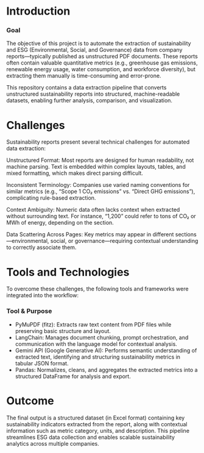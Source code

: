 # Introduction
### Goal

The objective of this project is to automate the extraction of sustainability and ESG (Environmental, Social, and Governance) data from company reports—typically published as unstructured PDF documents. These reports often contain valuable quantitative metrics (e.g., greenhouse gas emissions, renewable energy usage, water consumption, and workforce diversity), but extracting them manually is time-consuming and error-prone.

This repository contains a data extraction pipeline that converts unstructured sustainability reports into structured, machine-readable datasets, enabling further analysis, comparison, and visualization.

# Challenges

Sustainability reports present several technical challenges for automated data extraction:

Unstructured Format:
Most reports are designed for human readability, not machine parsing. Text is embedded within complex layouts, tables, and mixed formatting, which makes direct parsing difficult.

Inconsistent Terminology:
Companies use varied naming conventions for similar metrics (e.g., “Scope 1 CO₂ emissions” vs. “Direct GHG emissions”), complicating rule-based extraction.

Context Ambiguity:
Numeric data often lacks context when extracted without surrounding text. For instance, “1,200” could refer to tons of CO₂ or MWh of energy, depending on the section.

Data Scattering Across Pages:
Key metrics may appear in different sections—environmental, social, or governance—requiring contextual understanding to correctly associate them.

# Tools and Technologies

To overcome these challenges, the following tools and frameworks were integrated into the workflow:

### Tool & Purpose
+ PyMuPDF (fitz):	Extracts raw text content from PDF files while preserving basic structure and layout.
+ LangChain:	Manages document chunking, prompt orchestration, and communication with the language model for contextual analysis.
+ Gemini API (Google Generative AI):	Performs semantic understanding of extracted text, identifying and structuring sustainability metrics in tabular JSON format.
+ Pandas:	Normalizes, cleans, and aggregates the extracted metrics into a structured DataFrame for analysis and export.
# Outcome

The final output is a structured dataset (in Excel format) containing key sustainability indicators extracted from the report, along with contextual information such as metric category, units, and description. This pipeline streamlines ESG data collection and enables scalable sustainability analytics across multiple companies.


